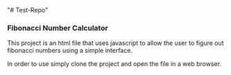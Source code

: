 "# Test-Repo" 

<h3>Fibonacci Number Calculator</h3>

This project is an html file that uses javascript to allow the user to figure out fibonacci numbers using a simple interface.

In order to use simply clone the project and open the file in a web browser.
